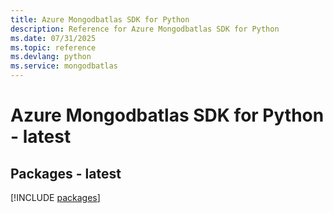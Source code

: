 ```yaml
---
title: Azure Mongodbatlas SDK for Python
description: Reference for Azure Mongodbatlas SDK for Python
ms.date: 07/31/2025
ms.topic: reference
ms.devlang: python
ms.service: mongodbatlas
---
```

# Azure Mongodbatlas SDK for Python - latest
## Packages - latest
[!INCLUDE [packages](mongodbatlas-index.md)]